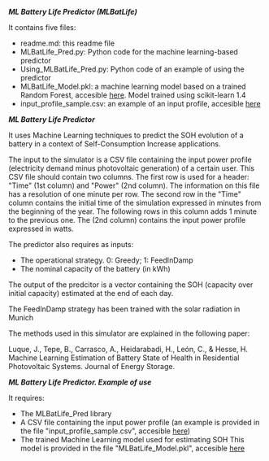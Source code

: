 ***ML Battery Life Predictor (MLBatLife)***

It contains five files:
   - readme.md: this readme file
   - MLBatLife_Pred.py: Python code for the machine learning-based predictor
   - Using_MLBatLife_Pred.py: Python code of an example of using the predictor
   - MLBatLife_Model.pkl: a machine learning model based on a trained Random Forest, accesible [here](https://personal.us.es/jluque/MLBatLife/MLBatLife_Model.pkl). Model trained using scikit-learn 1.4
   - input_profile_sample.csv: an example of an input profile, accesible [here](https://personal.us.es/jluque/MLBatLife/input_profile_sample.csv)


***ML Battery Life Predictor***

It uses Machine Learning techniques to predict the SOH evolution of a battery
in a context of Self-Consumption Increase applications.

The input to the simulator is a CSV file containing the input power profile
(electricity demand minus photovoltaic generation) of a certain user.
This CSV file should contain two columns. 
The first row is used for a header: 
    "Time" (1st column) and "Power" (2nd column).
The information on this file has a resolution of one minute per row.
The second row in the "Time" column contains the initial time of the simulation
expressed in minutes from the beginning of the year. The following rows in
this column adds 1 minute to the previous one.
The (2nd column) contains the input power profile expressed in watts.

The predictor also requires as inputs:
   - The operational strategy. 0: Greedy; 1: FeedInDamp
   - The nominal capacity of the battery (in kWh)

The output of the predcitor is a vector containing the SOH 
(capacity over initial capacity) estimated at the end
of each day.

The FeedInDamp strategy has been trained with the solar radiation in Munich

The methods used in this simulator are explained in the following paper:

Luque, J., Tepe, B., Carrasco, A., Heidarabadi, H., León, C., & Hesse, H. 
Machine Learning Estimation of Battery State of Health in Residential Photovoltaic Systems.
Journal of Energy Storage.


***ML Battery Life Predictor. Example of use***

It requires:
   - The MLBatLife_Pred library
   - A CSV file containing the input power profile (an example is provided in the file "input_profile_sample.csv", accesible [here](https://personal.us.es/jluque/MLBatLife/input_profile_sample.csv))
   - The trained Machine Learning model used for estimating SOH
        This model is provided in the file "MLBatLife_Model.pkl", accesible [here](https://personal.us.es/jluque/MLBatLife/input_profile_sample.csv)


